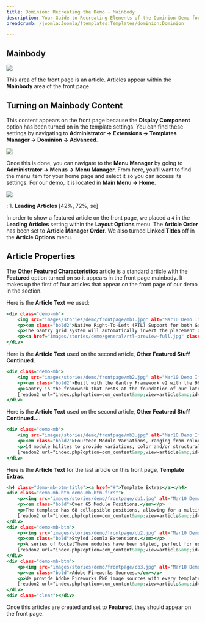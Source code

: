 ```yaml
---
title: Dominion: Recreating the Demo - Mainbody
description: Your Guide to Recreating Elements of the Dominion Demo for Joomla
breadcrumb: /joomla:Joomla/!templates:Templates/dominion:Dominion

---
```


Mainbody
-----

![][demo]

This area of the front page is an article. Articles appear within the **Mainbody** area of the front page.

Turning on Mainbody Content
-----

This content appears on the front page because the **Display Component** option has been turned on in the template settings. You can find these settings by navigating to **Administrator -> Extensions -> Templates Manager -> Dominion -> Advanced**.

![][advanced]

Once this is done, you can navigate to the **Menu Manager** by going to **Administrator -> Menus -> Menu Manager**. From here, you'll want to find the menu item for your home page and select it so you can access its settings. For our demo, it is located in **Main Menu -> Home**.

![][menu]

:   1. **Leading Articles** [42%, 72%, se]

In order to show a featured article on the front page, we placed a `4` in the **Leading Articles** setting within the **Layout Options** menu. The **Article Order** has been set to **Article Manager Order**. We also turned **Linked Titles** off in the **Article Options** menu.

Article Properties
-----

The **Other Featured Characteristics** article is a standard article with the **Featured** option turned on so it appears in the front page mainbody. It makes up the first of four articles that appear on the front page of our demo in the section.

Here is the **Article Text** we used:

~~~ .html
<div class="demo-mb">
	<img src="images/stories/demo/frontpage/mb1.jpg" alt="Mar10 Demo Image" class="demo-fp-img img-left"/>
	<p><em class="bold2">Native Right-To-Left (RTL) Support for both Gantry and independent template elements such as module styling.</em></p>
	<p>The Gantry grid system will automatically invert the placement of module positions inside a given row when RTL mode is detected from Joomla. The template is prebuilt with CSS styles and Images that are peculiar to RTL.</p>
	<p><a href="images/stories/demo/general/rtl-preview-full.jpg" class="readon" rel="rokbox[715 1687]" title="Preview of the Demo Frontpage in RTL mode"><span>Preview RTL</span></a></p>
</div>
~~~

Here is the **Article Text** used on the second article, **Other Featured Stuff Continued**.

~~~ .html
<div class="demo-mb">
    <img src="images/stories/demo/frontpage/mb2.jpg" alt="Mar10 Demo Image" class="demo-fp-img img-left"/>
    <p><em class="bold2">Built with the Gantry Framework v2 with the 960 grid system and an intuitive, extensive administrative interface.</em></p>
    <p>Gantry is the framework that rests at the foundation of our latest RocketTheme templates, providing an extensive and powerful core to extend the feature set and functions of our themes exponentially, making them even more flexible.</p>
    [readon2 url="index.php?option=com_content&amp;view=article&amp;id=47&amp;Itemid=154"]Learn More[/readon2]
</div>
~~~

Here is the **Article Text** used on the second article, **Other Featured Stuff Continued...**.

~~~ .html
<div class="demo-mb">
    <img src="images/stories/demo/frontpage/mb3.jpg" alt="Mar10 Demo Image" class="demo-fp-img img-left"/>
    <p><em class="bold2">Fourteen Module Variations, ranging from color styles to structural variants, allowing for individual module control.</em></p>
    <p>14 module hilites to provide variations, color and/or structural, in your site for your modular content, these are: <strong>bg1-5</strong>, <strong>title1-5</strong>, <strong>flush</strong>, <strong>flushtop</strong>, <strong>flushbottom</strong> &amp; <strong>basic</strong>. All can be previewed by following the internal link below.</p>
    [readon2 url="index.php?option=com_content&amp;view=article&amp;id=49&amp;Itemid=156"]More Details[/readon2]
</div>
~~~

Here is the **Article Text** for the last article on this front page, **Template Extras**.

~~~ .html 
<h4 class="demo-mb-btm-title"><a href="#">Template Extras</a></h4>
<div class="demo-mb-btm demo-mb-btm-first">
    <p><img src="images/stories/demo/frontpage/cb1.jpg" alt="Mar10 Demo Image" class="demo-fp-img"/></p>
    <p><em class="bold">Over 65 Module Positions.</em></p>
    <p>The template has 68 collapsible positions, allowing for a multitude of many different layout options.</p>
    [readon2 url="index.php?option=com_content&amp;view=article&amp;id=50&amp;Itemid=157"]Read More[/readon2]
</div>
<div class="demo-mb-btm">
    <p><img src="images/stories/demo/frontpage/cb2.jpg" alt="Mar10 Demo Image" class="demo-fp-img"/></p>
    <p><em class="bold">Styled Joomla Extensions.</em></p>
    <p>A series of RocketTheme modules have been styled, perfect for using them with the Dominion theme.</p>
    [readon2 url="index.php?option=com_content&amp;view=article&amp;id=54&amp;Itemid=161"]Read More[/readon2]
</div>
<div class="demo-mb-btm">
    <p><img src="images/stories/demo/frontpage/cb3.jpg" alt="Mar10 Demo Image" class="demo-fp-img"/></p>
    <p><em class="bold">Adobe Fireworks Sources.</em></p>
    <p>We provide Adobe Fireworks PNG image sources with every template, allowing for quick customization.</p>
    [readon2 url="index.php?option=com_content&amp;view=article&amp;id=60&amp;Itemid=167"]Read More[/readon2]
</div>
<div class="clear"></div>
~~~

Once this articles are created and set to **Featured**, they should appear on the front page.

[demo]: assets/demo_10.jpeg
[advanced]: assets/setadvanced.jpeg
[menu]: assets/menu.jpeg
